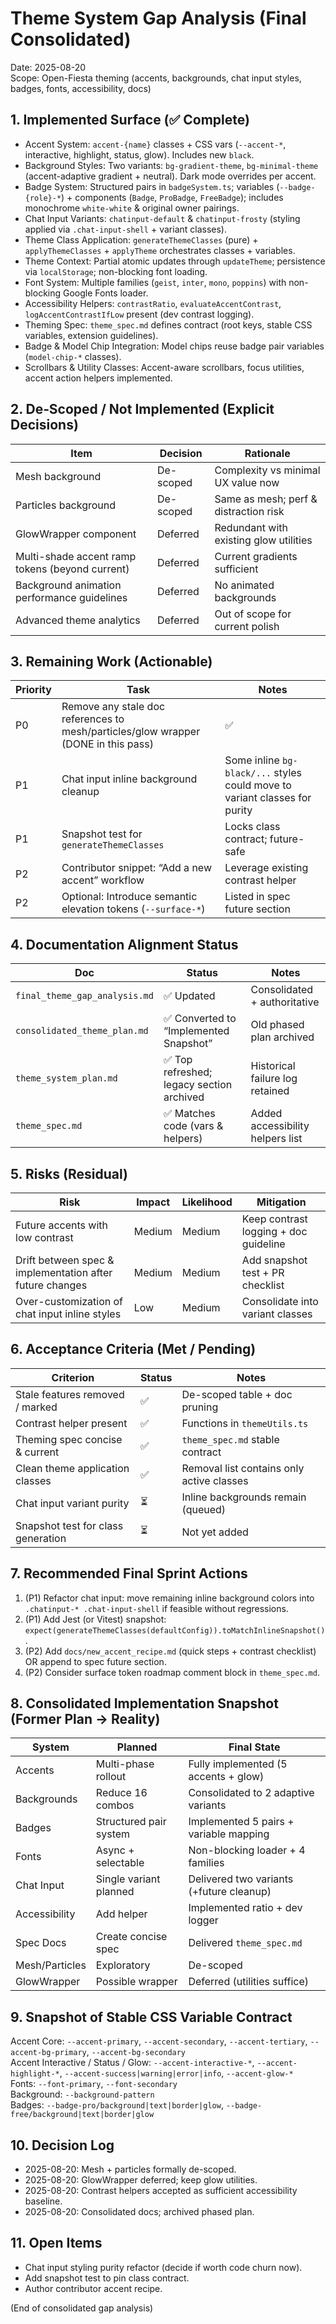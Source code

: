 # Theme System Gap Analysis (Final Consolidated)

Date: 2025-08-20  
Scope: Open-Fiesta theming (accents, backgrounds, chat input styles, badges, fonts, accessibility, docs)

## 1. Implemented Surface (✅ Complete)

- Accent System: `accent-{name}` classes + CSS vars (`--accent-*`, interactive, highlight, status, glow). Includes new `black`.
- Background Styles: Two variants: `bg-gradient-theme`, `bg-minimal-theme` (accent-adaptive gradient + neutral). Dark mode overrides per accent.
- Badge System: Structured pairs in `badgeSystem.ts`; variables (`--badge-{role}-*`) + components (`Badge`, `ProBadge`, `FreeBadge`); includes monochrome `white-white` & original owner pairings.
- Chat Input Variants: `chatinput-default` & `chatinput-frosty` (styling applied via `.chat-input-shell` + variant classes).
- Theme Class Application: `generateThemeClasses` (pure) + `applyThemeClasses` + `applyTheme` orchestrates classes + variables.
- Theme Context: Partial atomic updates through `updateTheme`; persistence via `localStorage`; non-blocking font loading.
- Font System: Multiple families (`geist`, `inter`, `mono`, `poppins`) with non-blocking Google Fonts loader.
- Accessibility Helpers: `contrastRatio`, `evaluateAccentContrast`, `logAccentContrastIfLow` present (dev contrast logging).
- Theming Spec: `theme_spec.md` defines contract (root keys, stable CSS variables, extension guidelines).
- Badge & Model Chip Integration: Model chips reuse badge pair variables (`model-chip-*` classes).
- Scrollbars & Utility Classes: Accent-aware scrollbars, focus utilities, accent action helpers implemented.

## 2. De‑Scoped / Not Implemented (Explicit Decisions)

| Item                                            | Decision  | Rationale                              |
| ----------------------------------------------- | --------- | -------------------------------------- |
| Mesh background                                 | De-scoped | Complexity vs minimal UX value now     |
| Particles background                            | De-scoped | Same as mesh; perf & distraction risk  |
| GlowWrapper component                           | Deferred  | Redundant with existing glow utilities |
| Multi-shade accent ramp tokens (beyond current) | Deferred  | Current gradients sufficient           |
| Background animation performance guidelines     | Deferred  | No animated backgrounds                |
| Advanced theme analytics                        | Deferred  | Out of scope for current polish        |

## 3. Remaining Work (Actionable)

| Priority | Task                                                                               | Notes                                                                      |
| -------- | ---------------------------------------------------------------------------------- | -------------------------------------------------------------------------- |
| P0       | Remove any stale doc references to mesh/particles/glow wrapper (DONE in this pass) | ✅                                                                         |
| P1       | Chat input inline background cleanup                                               | Some inline `bg-black/...` styles could move to variant classes for purity |
| P1       | Snapshot test for `generateThemeClasses`                                           | Locks class contract; future-safe                                          |
| P2       | Contributor snippet: “Add a new accent” workflow                                   | Leverage existing contrast helper                                          |
| P2       | Optional: Introduce semantic elevation tokens (`--surface-*`)                      | Listed in spec future section                                              |

## 4. Documentation Alignment Status

| Doc                           | Status                                    | Notes                            |
| ----------------------------- | ----------------------------------------- | -------------------------------- |
| `final_theme_gap_analysis.md` | ✅ Updated                                | Consolidated + authoritative     |
| `consolidated_theme_plan.md`  | ✅ Converted to “Implemented Snapshot”    | Old phased plan archived         |
| `theme_system_plan.md`        | ✅ Top refreshed; legacy section archived | Historical failure log retained  |
| `theme_spec.md`               | ✅ Matches code (vars & helpers)          | Added accessibility helpers list |

## 5. Risks (Residual)

| Risk                                                     | Impact | Likelihood | Mitigation                            |
| -------------------------------------------------------- | ------ | ---------- | ------------------------------------- |
| Future accents with low contrast                         | Medium | Medium     | Keep contrast logging + doc guideline |
| Drift between spec & implementation after future changes | Medium | Medium     | Add snapshot test + PR checklist      |
| Over-customization of chat input inline styles           | Low    | Medium     | Consolidate into variant classes      |

## 6. Acceptance Criteria (Met / Pending)

| Criterion                          | Status | Notes                                     |
| ---------------------------------- | ------ | ----------------------------------------- |
| Stale features removed / marked    | ✅     | De-scoped table + doc pruning             |
| Contrast helper present            | ✅     | Functions in `themeUtils.ts`              |
| Theming spec concise & current     | ✅     | `theme_spec.md` stable contract           |
| Clean theme application classes    | ✅     | Removal list contains only active classes |
| Chat input variant purity          | ⏳     | Inline backgrounds remain (queued)        |
| Snapshot test for class generation | ⏳     | Not yet added                             |

## 7. Recommended Final Sprint Actions

1. (P1) Refactor chat input: move remaining inline background colors into `.chatinput-* .chat-input-shell` if feasible without regressions.
2. (P1) Add Jest (or Vitest) snapshot: `expect(generateThemeClasses(defaultConfig)).toMatchInlineSnapshot()`.
3. (P2) Add `docs/new_accent_recipe.md` (quick steps + contrast checklist) OR append to spec future section.
4. (P2) Consider surface token roadmap comment block in `theme_spec.md`.

## 8. Consolidated Implementation Snapshot (Former Plan → Reality)

| System         | Planned                | Final State                              |
| -------------- | ---------------------- | ---------------------------------------- |
| Accents        | Multi-phase rollout    | Fully implemented (5 accents + glow)     |
| Backgrounds    | Reduce 16 combos       | Consolidated to 2 adaptive variants      |
| Badges         | Structured pair system | Implemented 5 pairs + variable mapping   |
| Fonts          | Async + selectable     | Non-blocking loader + 4 families         |
| Chat Input     | Single variant planned | Delivered two variants (+future cleanup) |
| Accessibility  | Add helper             | Implemented ratio + dev logger           |
| Spec Docs      | Create concise spec    | Delivered `theme_spec.md`                |
| Mesh/Particles | Exploratory            | De-scoped                                |
| GlowWrapper    | Possible wrapper       | Deferred (utilities suffice)             |

## 9. Snapshot of Stable CSS Variable Contract

Accent Core: `--accent-primary`, `--accent-secondary`, `--accent-tertiary`, `--accent-bg-primary`, `--accent-bg-secondary`  
Accent Interactive / Status / Glow: `--accent-interactive-*`, `--accent-highlight-*`, `--accent-success|warning|error|info`, `--accent-glow-*`  
Fonts: `--font-primary`, `--font-secondary`  
Background: `--background-pattern`  
Badges: `--badge-pro/background|text|border|glow`, `--badge-free/background|text|border|glow`

## 10. Decision Log

- 2025-08-20: Mesh + particles formally de-scoped.
- 2025-08-20: GlowWrapper deferred; keep glow utilities.
- 2025-08-20: Contrast helpers accepted as sufficient accessibility baseline.
- 2025-08-20: Consolidated docs; archived phased plan.

## 11. Open Items

- Chat input styling purity refactor (decide if worth code churn now).
- Add snapshot test to pin class contract.
- Author contributor accent recipe.

(End of consolidated gap analysis)
